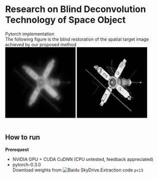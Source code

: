 # Research on Blind Deconvolution Technology of Space Object
Pytorch implementation <br>
The following figure is the blind restoration of the spatial target image achieved by our proposed method<br>
![blur_image](https://github.com/yangsoubo123/A-blind-deconvolution-framework-based-on-deep-learning/blob/master/images/blur.bmp) ![restore_image](https://github.com/yangsoubo123/A-blind-deconvolution-framework-based-on-deep-learning/blob/master/images/restore.bmp)<br><br>
## How to run
**Prerequest**<br>
* NVIDIA GPU + CUDA CuDNN (CPU untested, feedback appreciated)<br>
* pytorch-0.3.0<br>
Download weights from ![Baidu SkyDrive](https://pan.baidu.com/s/1JNRRxIYIYM91rpldneJf4w).Extraction code ```pv13```
